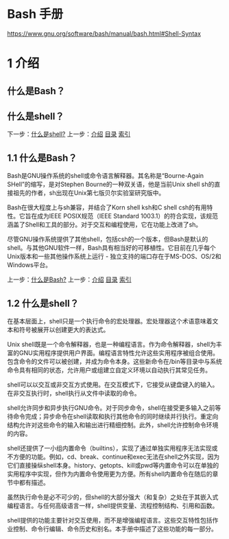 
# Bash 手册
https://www.gnu.org/software/bash/manual/bash.html#Shell-Syntax

# 1 介绍

## 什么是Bash？
## 什么是shell？
下一步：[什么是shell?](#12-什么是shell) 上一步：[介绍](#1-介绍) [目录](#) [索引](#)

## 1.1 什么是Bash？
Bash是GNU操作系统的shell或命令语言解释器。其名称是“Bourne-Again SHell”的缩写，是对Stephen Bourne的一种双关语，他是当前Unix shell sh的直接祖先的作者，sh出现在Unix第七版贝尔实验室研究版中。

Bash在很大程度上与sh兼容，并结合了Korn shell ksh和C shell csh的有用特性。它旨在成为IEEE POSIX规范（IEEE Standard 1003.1）的符合实现，该规范涵盖了Shell和工具的部分。对于交互和编程使用，它在功能上改进了sh。

尽管GNU操作系统提供了其他shell，包括csh的一个版本，但Bash是默认的shell。与其他GNU软件一样，Bash具有相当好的可移植性。它目前在几乎每个Unix版本和一些其他操作系统上运行 - 独立支持的端口存在于MS-DOS、OS/2和Windows平台。

上一步：[什么是Bash?](#11-什么是bash) 上一步：[介绍](#1-介绍) [目录](#) [索引](#)

## 1.2 什么是shell？
在基本层面上，shell只是一个执行命令的宏处理器。宏处理器这个术语意味着文本和符号被展开以创建更大的表达式。

Unix shell既是一个命令解释器，也是一种编程语言。作为命令解释器，shell为丰富的GNU实用程序提供用户界面。编程语言特性允许这些实用程序被组合使用。包含命令的文件可以被创建，并成为命令本身。这些新命令在/bin等目录中与系统命令具有相同的状态，允许用户或组建立自定义环境以自动执行其常见任务。

shell可以以交互或非交互方式使用。在交互模式下，它接受从键盘键入的输入。在非交互执行时，shell执行从文件中读取的命令。

shell允许同步和异步执行GNU命令。对于同步命令，shell在接受更多输入之前等待命令完成；异步命令在shell读取和执行其他命令的同时继续并行执行。重定向结构允许对这些命令的输入和输出进行精细控制。此外，shell允许控制命令环境的内容。

shell还提供了一小组内置命令（builtins），实现了通过单独实用程序无法实现或不方便的功能。例如，cd、break、continue和exec无法在shell之外实现，因为它们直接操纵shell本身。history、getopts、kill或pwd等内置命令可以在单独的实用程序中实现，但作为内置命令使用更为方便。所有shell内置命令在随后的章节中都有描述。

虽然执行命令是必不可少的，但shell的大部分强大（和复杂）之处在于其嵌入式编程语言。与任何高级语言一样，shell提供变量、流程控制结构、引用和函数。

shell提供的功能主要针对交互使用，而不是增强编程语言。这些交互特性包括作业控制、命令行编辑、命令历史和别名。本手册中描述了这些功能的每一部分。


